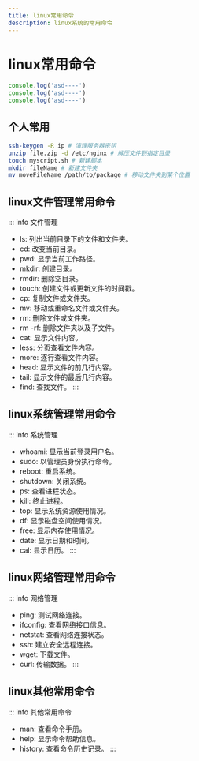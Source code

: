 ```yaml
---
title: linux常用命令
description: linux系统的常用命令
---
```


# linux常用命令

```js
console.log('asd----')
console.log('asd----')
console.log('asd----')
```

## 个人常用

```bash
ssh-keygen -R ip # 清理服务器密钥
unzip file.zip -d /etc/nginx # 解压文件到指定目录
touch myscript.sh # 新建脚本
mkdir fileName # 新建文件夹
mv moveFileName /path/to/package # 移动文件夹到某个位置
```

## linux文件管理常用命令
::: info 文件管理
* ls: 列出当前目录下的文件和文件夹。
* cd: 改变当前目录。
* pwd: 显示当前工作路径。
* mkdir: 创建目录。
* rmdir: 删除空目录。
* touch: 创建文件或更新文件的时间戳。
* cp: 复制文件或文件夹。
* mv: 移动或重命名文件或文件夹。
* rm: 删除文件或文件夹。
* rm -rf: 删除文件夹以及子文件。
* cat: 显示文件内容。
* less: 分页查看文件内容。
* more: 逐行查看文件内容。
* head: 显示文件的前几行内容。
* tail: 显示文件的最后几行内容。
* find: 查找文件。
:::

## linux系统管理常用命令
::: info 系统管理
* whoami: 显示当前登录用户名。
* sudo: 以管理员身份执行命令。
* reboot: 重启系统。
* shutdown: 关闭系统。
* ps: 查看进程状态。
* kill: 终止进程。
* top: 显示系统资源使用情况。
* df: 显示磁盘空间使用情况。
* free: 显示内存使用情况。
* date: 显示日期和时间。
* cal: 显示日历。
:::

## linux网络管理常用命令
::: info 网络管理
* ping: 测试网络连接。
* ifconfig: 查看网络接口信息。
* netstat: 查看网络连接状态。
* ssh: 建立安全远程连接。
* wget: 下载文件。
* curl: 传输数据。
:::

## linux其他常用命令
::: info 其他常用命令
* man: 查看命令手册。
* help: 显示命令帮助信息。
* history: 查看命令历史记录。
:::

